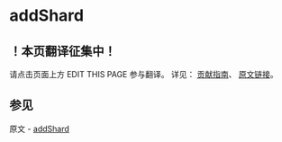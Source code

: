 # addShard

## ！本页翻译征集中！

请点击页面上方 EDIT THIS PAGE 参与翻译。
详见：
[贡献指南]( https://github.com/JinMuInfo/MongoDB-Manual-zh/blob/master/CONTRIBUTING.md )、
[原文链接](  https://docs.mongodb.com/manual/reference/command/addShard/  )。

## 参见

原文 - [addShard]( https://docs.mongodb.com/manual/reference/command/addShard/ )


